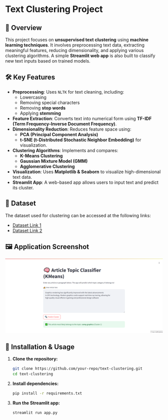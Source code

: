 # Text Clustering Project

## 📌 Overview
This project focuses on **unsupervised text clustering** using **machine learning techniques**. It involves preprocessing text data, extracting meaningful features, reducing dimensionality, and applying various clustering algorithms. A simple **Streamlit web app** is also built to classify new text inputs based on trained models.

## 🛠️ Key Features
- **Preprocessing**: Uses `NLTK` for text cleaning, including:
  - Lowercasing
  - Removing special characters
  - Removing **stop words**
  - Applying **stemming**
- **Feature Extraction**: Converts text into numerical form using **TF-IDF (Term Frequency-Inverse Document Frequency)**.
- **Dimensionality Reduction**: Reduces feature space using:
  - **PCA (Principal Component Analysis)**
  - **t-SNE (t-Distributed Stochastic Neighbor Embedding)** for visualization.
- **Clustering Algorithms**: Implements and compares:
  - **K-Means Clustering**
  - **Gaussian Mixture Model (GMM)**
  - **Agglomerative Clustering**
- **Visualization**: Uses **Matplotlib & Seaborn** to visualize high-dimensional text data.
- **Streamlit App**: A web-based app allows users to input text and predict its cluster.

## 📂 Dataset
The dataset used for clustering can be accessed at the following links:
- [Dataset Link 1](https://www.kaggle.com/datasets/crawford/20-newsgroups/code)
- [Dataset Link 2](https://www.kaggle.com/datasets/sameersmahajan/people-wikipedia-data) 

## 🖼️ Application Screenshot
![App Screenshot](app_screenshot.png) 

## 🔧 Installation & Usage
1. **Clone the repository:**
   ```bash
   git clone https://github.com/your-repo/text-clustering.git
   cd text-clustering
   ```
2. **Install dependencies:**
   ```bash
   pip install -r requirements.txt
   ```
3. **Run the Streamlit app:**
   ```bash
   streamlit run app.py
   ```


